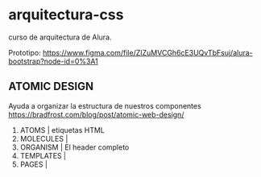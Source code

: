 # arquitectura-css

curso de arquitectura de Alura.

Prototipo: https://www.figma.com/file/ZIZuMVCGh6cE3UQvTbFsuj/alura-bootstrap?node-id=0%3A1

## ATOMIC DESIGN

Ayuda a organizar la estructura de nuestros componentes
https://bradfrost.com/blog/post/atomic-web-design/

1. ATOMS | etiquetas HTML
2. MOLECULES |
3. ORGANISM | El header completo
4. TEMPLATES |
5. PAGES |
